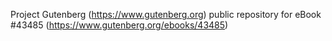 Project Gutenberg (https://www.gutenberg.org) public repository for eBook #43485 (https://www.gutenberg.org/ebooks/43485)
